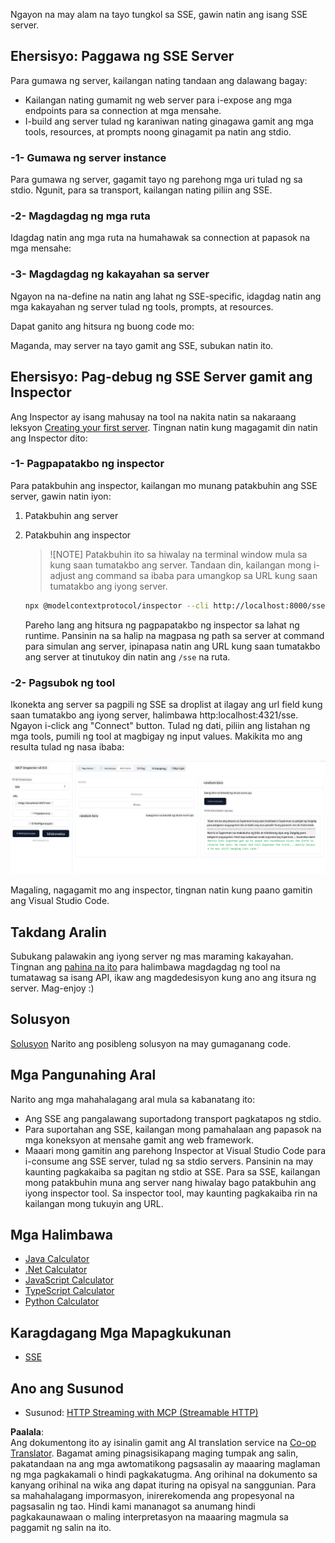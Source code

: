 <!--
CO_OP_TRANSLATOR_METADATA:
{
  "original_hash": "64645691bf0985f1760b948123edf269",
  "translation_date": "2025-06-13T10:55:20+00:00",
  "source_file": "03-GettingStarted/05-sse-server/README.md",
  "language_code": "tl"
}
-->
Ngayon na may alam na tayo tungkol sa SSE, gawin natin ang isang SSE server.

## Ehersisyo: Paggawa ng SSE Server

Para gumawa ng server, kailangan nating tandaan ang dalawang bagay:

- Kailangan nating gumamit ng web server para i-expose ang mga endpoints para sa connection at mga mensahe.
- I-build ang server tulad ng karaniwan nating ginagawa gamit ang mga tools, resources, at prompts noong ginagamit pa natin ang stdio.

### -1- Gumawa ng server instance

Para gumawa ng server, gagamit tayo ng parehong mga uri tulad ng sa stdio. Ngunit, para sa transport, kailangan nating piliin ang SSE.

### -2- Magdagdag ng mga ruta

Idagdag natin ang mga ruta na humahawak sa connection at papasok na mga mensahe:

### -3- Magdagdag ng kakayahan sa server

Ngayon na na-define na natin ang lahat ng SSE-specific, idagdag natin ang mga kakayahan ng server tulad ng tools, prompts, at resources.

Dapat ganito ang hitsura ng buong code mo:

Maganda, may server na tayo gamit ang SSE, subukan natin ito.

## Ehersisyo: Pag-debug ng SSE Server gamit ang Inspector

Ang Inspector ay isang mahusay na tool na nakita natin sa nakaraang leksyon [Creating your first server](/03-GettingStarted/01-first-server/README.md). Tingnan natin kung magagamit din natin ang Inspector dito:

### -1- Pagpapatakbo ng inspector

Para patakbuhin ang inspector, kailangan mo munang patakbuhin ang SSE server, gawin natin iyon:

1. Patakbuhin ang server

1. Patakbuhin ang inspector

    > ![NOTE]
    > Patakbuhin ito sa hiwalay na terminal window mula sa kung saan tumatakbo ang server. Tandaan din, kailangan mong i-adjust ang command sa ibaba para umangkop sa URL kung saan tumatakbo ang iyong server.

    ```sh
    npx @modelcontextprotocol/inspector --cli http://localhost:8000/sse --method tools/list
    ```

    Pareho lang ang hitsura ng pagpapatakbo ng inspector sa lahat ng runtime. Pansinin na sa halip na magpasa ng path sa server at command para simulan ang server, ipinapasa natin ang URL kung saan tumatakbo ang server at tinutukoy din natin ang `/sse` na ruta.

### -2- Pagsubok ng tool

Ikonekta ang server sa pagpili ng SSE sa droplist at ilagay ang url field kung saan tumatakbo ang iyong server, halimbawa http:localhost:4321/sse. Ngayon i-click ang "Connect" button. Tulad ng dati, piliin ang listahan ng mga tools, pumili ng tool at magbigay ng input values. Makikita mo ang resulta tulad ng nasa ibaba:

![SSE Server running in inspector](../../../../translated_images/sse-inspector.d86628cc597b8fae807a31d3d6837842f5f9ee1bcc6101013fa0c709c96029ad.tl.png)

Magaling, nagagamit mo ang inspector, tingnan natin kung paano gamitin ang Visual Studio Code.

## Takdang Aralin

Subukang palawakin ang iyong server ng mas maraming kakayahan. Tingnan ang [pahina na ito](https://api.chucknorris.io/) para halimbawa magdagdag ng tool na tumatawag sa isang API, ikaw ang magdedesisyon kung ano ang itsura ng server. Mag-enjoy :)

## Solusyon

[Solusyon](./solution/README.md) Narito ang posibleng solusyon na may gumaganang code.

## Mga Pangunahing Aral

Narito ang mga mahahalagang aral mula sa kabanatang ito:

- Ang SSE ang pangalawang suportadong transport pagkatapos ng stdio.
- Para suportahan ang SSE, kailangan mong pamahalaan ang papasok na mga koneksyon at mensahe gamit ang web framework.
- Maaari mong gamitin ang parehong Inspector at Visual Studio Code para i-consume ang SSE server, tulad ng sa stdio servers. Pansinin na may kaunting pagkakaiba sa pagitan ng stdio at SSE. Para sa SSE, kailangan mong patakbuhin muna ang server nang hiwalay bago patakbuhin ang iyong inspector tool. Sa inspector tool, may kaunting pagkakaiba rin na kailangan mong tukuyin ang URL.

## Mga Halimbawa

- [Java Calculator](../samples/java/calculator/README.md)
- [.Net Calculator](../../../../03-GettingStarted/samples/csharp)
- [JavaScript Calculator](../samples/javascript/README.md)
- [TypeScript Calculator](../samples/typescript/README.md)
- [Python Calculator](../../../../03-GettingStarted/samples/python)

## Karagdagang Mga Mapagkukunan

- [SSE](https://developer.mozilla.org/en-US/docs/Web/API/Server-sent_events)

## Ano ang Susunod

- Susunod: [HTTP Streaming with MCP (Streamable HTTP)](/03-GettingStarted/06-http-streaming/README.md)

**Paalala**:  
Ang dokumentong ito ay isinalin gamit ang AI translation service na [Co-op Translator](https://github.com/Azure/co-op-translator). Bagamat aming pinagsisikapang maging tumpak ang salin, pakatandaan na ang mga awtomatikong pagsasalin ay maaaring maglaman ng mga pagkakamali o hindi pagkakatugma. Ang orihinal na dokumento sa kanyang orihinal na wika ang dapat ituring na opisyal na sanggunian. Para sa mahahalagang impormasyon, inirerekomenda ang propesyonal na pagsasalin ng tao. Hindi kami mananagot sa anumang hindi pagkakaunawaan o maling interpretasyon na maaaring magmula sa paggamit ng salin na ito.
